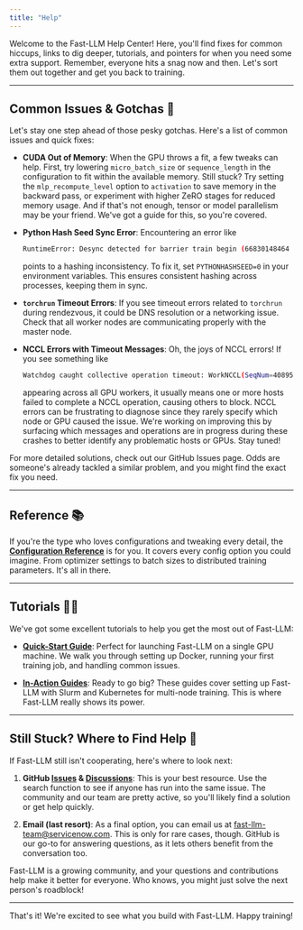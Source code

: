 ```yaml
---
title: "Help"
---
```


Welcome to the Fast-LLM Help Center! Here, you'll find fixes for common hiccups, links to dig deeper, tutorials, and pointers for when you need some extra support. Remember, everyone hits a snag now and then. Let's sort them out together and get you back to training.

---

## Common Issues & Gotchas 🚧

Let's stay one step ahead of those pesky gotchas. Here's a list of common issues and quick fixes:

-   **CUDA Out of Memory**: When the GPU throws a fit, a few tweaks can help. First, try lowering `micro_batch_size` or `sequence_length` in the configuration to fit within the available memory. Still stuck? Try setting the `mlp_recompute_level` option to `activation` to save memory in the backward pass, or experiment with higher ZeRO stages for reduced memory usage. And if that's not enough, tensor or model parallelism may be your friend. We've got a guide for this, so you're covered.

-   **Python Hash Seed Sync Error**: Encountering an error like

    ```bash
    RuntimeError: Desync detected for barrier train begin (66830148464 != 133042721120)
    ```
  
    points to a hashing inconsistency. To fix it, set `PYTHONHASHSEED=0` in your environment variables. This ensures consistent hashing across processes, keeping them in sync.

-   **`torchrun` Timeout Errors**: If you see timeout errors related to `torchrun` during rendezvous, it could be DNS resolution or a networking issue. Check that all worker nodes are communicating properly with the master node.

-   **NCCL Errors with Timeout Messages**: Oh, the joys of NCCL errors! If you see something like

    ```bash
    Watchdog caught collective operation timeout: WorkNCCL(SeqNum=408951, OpType=_ALLGATHER_BASE, … , Timeout(ms)=600000) ran for 600351 milliseconds before timing out
    ```
  
    appearing across all GPU workers, it usually means one or more hosts failed to complete a NCCL operation, causing others to block. NCCL errors can be frustrating to diagnose since they rarely specify which node or GPU caused the issue. We're working on improving this by surfacing which messages and operations are in progress during these crashes to better identify any problematic hosts or GPUs. Stay tuned!

For more detailed solutions, check out our GitHub Issues page. Odds are someone's already tackled a similar problem, and you might find the exact fix you need.

---

## Reference 📚

If you're the type who loves configurations and tweaking every detail, the [**Configuration Reference**](reference/configuration) is for you. It covers every config option you could imagine. From optimizer settings to batch sizes to distributed training parameters. It's all in there.

---

## Tutorials 👨‍🏫

We've got some excellent tutorials to help you get the most out of Fast-LLM:

-   [**Quick-Start Guide**](/quick-start): Perfect for launching Fast-LLM on a single GPU machine. We walk you through setting up Docker, running your first training job, and handling common issues.

-   [**In-Action Guides**](/in-action/slurm): Ready to go big? These guides cover setting up Fast-LLM with Slurm and Kubernetes for multi-node training. This is where Fast-LLM really shows its power.

---

## Still Stuck? Where to Find Help 🙋

If Fast-LLM still isn't cooperating, here's where to look next:

1.   **GitHub [Issues](https://github.com/ServiceNow/Fast-LLM/issues) & [Discussions](https://github.com/ServiceNow/Fast-LLM/discussions)**: This is your best resource. Use the search function to see if anyone has run into the same issue. The community and our team are pretty active, so you'll likely find a solution or get help quickly.

2.   **Email (last resort)**: As a final option, you can email us at [fast-llm-team@servicenow.com](mailto:fast-llm-team@servicenow.com). This is only for rare cases, though. GitHub is our go-to for answering questions, as it lets others benefit from the conversation too.

Fast-LLM is a growing community, and your questions and contributions help make it better for everyone. Who knows, you might just solve the next person's roadblock!

---

That's it! We're excited to see what you build with Fast-LLM. Happy training!
